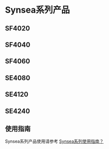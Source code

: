 # Synsea系列产品


## SF4020


## SF4040


## SF4060



## SE4080


## SE4120


## SE4240


## 使用指南

Synsea系列产品使用请参考 [Synsea系列使用指南？](synsea_tutorial.html)

